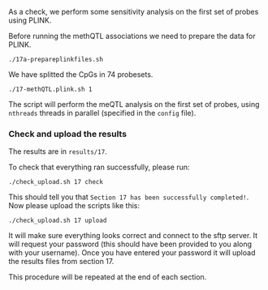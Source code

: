 As a check, we perform some sensitivity analysis on the first set of probes using PLINK. 


Before running the methQTL associations we need to prepare the data for PLINK.

```
./17a-prepareplinkfiles.sh
```

We have splitted the CpGs in 74 probesets. 

    ./17-methQTL.plink.sh 1

The script will perform the meQTL analysis on the first set of probes, using `nthreads` threads in parallel (specified in the `config` file). 

### Check and upload the results

The results are in `results/17`.

To check that everything ran successfully, please run:

```
./check_upload.sh 17 check
```

This should tell you that `Section 17 has been successfully completed!`. Now please upload the scripts like this:

```
./check_upload.sh 17 upload
```

It will make sure everything looks correct and connect to the sftp server. It will request your password (this should have been provided to you along with your username). Once you have entered your password it will upload the results files from section 17.

This procedure will be repeated at the end of each section.